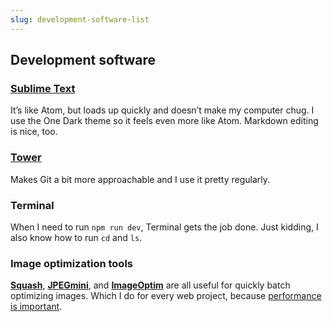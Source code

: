 ```yaml
---
slug: development-software-list
---
```


## Development software

### [Sublime Text](https://www.sublimetext.com/)
It’s like Atom, but loads up quickly and doesn’t make my computer chug. I use the One Dark theme so it feels even more like Atom. Markdown editing is nice, too.

### [Tower](https://www.git-tower.com/mac/)
Makes Git a bit more approachable and I use it pretty regularly.

### Terminal
When I need to run `npm run dev`, Terminal gets the job done. Just kidding, I also know how to run `cd` and `ls`.

### Image optimization tools
**[Squash](https://www.realmacsoftware.com/squash/)**, **[JPEGmini](https://www.jpegmini.com)**,  and **[ImageOptim](https://imageoptim.com/)** are all useful for quickly batch optimizing images. Which I do for every web project, because [performance is important](blog/five-signs-that-your-website-needs-attention#2-its-slow).